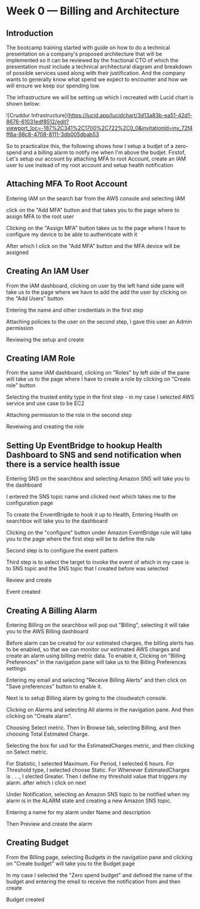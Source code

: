 # Week 0 — Billing and Architecture

## Introduction

The bootcamp training started with guide on how to do a technical presentation on a company's proposed architecture that will be implemented so it can be reviewed by the fractional CTO of which the presentation must include a technical architectural diagram and breakdown of possible services used along with their justification. And the company wants to generally know what spend we expect to encounter and how we will ensure we keep our spending low.

The infrastructure we will be setting up which I recreated with Lucid chart is shown below:

![Cruddur Infrastructure](https://lucid.app/lucidchart/3d13a83b-ea51-42d1-8676-61031edf8512/edit?viewport_loc=-187%2C341%2C1700%2C722%2C0_0&invitationId=inv_72f4ff8a-98c8-4708-8111-3db005dbab53

So to practicalize this, the following shows how I setup a budjet of a zero-spend and a billing alarm to notify me when I'm above the budjet.
Firstof, Let's setup our account by attaching MFA to root Account, create an IAM user to use instead of my root account and setup health notification

## Attaching MFA To Root Account
Entering IAM on the search bar from the AWS console and selecting IAM

click on the "Add MFA" button and that takes you to the page where to assign MFA to the root user

Clicking on the "Assign MFA" button takes us to the page where I have to configure my device to be able to authenticate with it

After which I click on the "Add MFA" button and the MFA device will be assigned

## Creating An IAM User
From the IAM dashboard, clicking on user by the left hand side pane will take us to the page where we have to add the add the user by clicking on the "Add Users" button

Entering the name and other credentials in the first step

Attaching policies to the user on the second step, I gave this user an Admin permission

Reviewing the setup and create

## Creating IAM Role
From the same IAM dashboard, clicking on "Roles" by left side of the pane will take us to the page where I have to create a role by clicking on "Create role" button

Selecting the trusted entity type in the first step - in my case I selected AWS service and use case to be EC2

Attaching permission to the role in the second step

Reveiwing and creating the role

## Setting Up EventBridge to hookup Health Dashboard to SNS and send notification when there is a service health issue

Entering SNS on the searchbox and selecting Amazon SNS will take you to the dashboard

I entered the SNS topic name and clicked next which takes me to the configuration page

To create the EnventBrigde to hook it up to Health, Entering Health on searchbox will take you to the dashboard

Clicking on the "configure" button under Amazon EventBridge rule will take you to the page where the first step will be to define the rule

Second step is to configure the event pattern

Third step is to select the target to invoke the event of which in my case is to SNS topic and the SNS topic that I created before was selected

Review and create 

Event created

## Creating A Billing Alarm

Entering Billing on the searchbox will pop out "Billing", selecting it will take you to the AWS Billing dashboard

Before alarm can be created for our estimated charges, the billing alerts has to be enabled, so that we can monitor our estimated AWS charges and create an alarm using billing metric data.
To enable it, Clicking on "Billing Preferences" in the navigation pane will take us to the Billing Preferences settings

Entering my email and selecting "Receive Billing Alerts" and then click on "Save preferences" button to enable it.

Next is to setup Billing alarm by going to the cloudwatch console.

Clicking on Alarms and selecting All alarms in the navigation pane. And then clicking on "Create alarm".

Choosing Select metric. Then In Browse tab, selecting Billing, and then choosing Total Estimated Charge.

Selecting the box for usd for the EstimatedCharges metric, and then clicking on Select metric.

For Statistic, I selected Maximum. For Period, I selected 6 hours. For Threshold type, I selected choose Static. For Whenever EstimatedCharges is . . ., I slected Greater. Then I define my threshold value that triggers my alarm. after which i click on next

Under Notification, selecting an Amazon SNS topic to be notified when my alarm is in the ALARM state and creating a new Amazon SNS topic.

Entering a name for my alarm under Name and description

Then Preview and create the alarm

## Creating Budget

From the Billing page, selecting Budgets in the navigation pane and clicking on "Create budget" will take you to the Budget page

In my case I selected the "Zero spend budget" and defined the name of the budget and entering the email to receive the notification from and then create

Budget created

